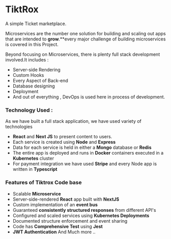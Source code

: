 # TiktRox
A simple Ticket marketplace.

Microservices are the number one solution for building and scaling out apps that are intended to **grow**.**every major challenge of building microservices is covered in this Project.  

Beyond focusing on Microservices, there is plenty full stack development involved.It includes : 

- Server-side Rendering
- Custom Hooks
- Every Aspect of Back-end 
- Database designing
- Deployment
- And out of everything , DevOps is used here in process of development.

### Technology Used : 

As we have built  a full stack application, we have used variety of technologies

- **React** and **Next JS** to present content to users. 
- Each service is created using **Node** and **Express**
- Data for each service is held in either a **Mongo** database or **Redis**
- The entire app is deployed and runs in **Docker** containers executed in a **Kubernetes** cluster
- For payment integration we have used **Stripe**  and every Node app is written in **Typescript**

### Features of Tiktrox Code base

- Scalable **Microservice**
- Server-side-rendered **React** app built with **NextJS**
- Custom implementation of an **event bus**
- Guaranteed  **consistently structured responses** from different API's
- Configured and scaled services using **Kubernetes Deployments**
- Documented structure enforcement and event sharing
- Code has **Comprehensive Test** using **Jest**
- **JWT Authentication** And Much more ..